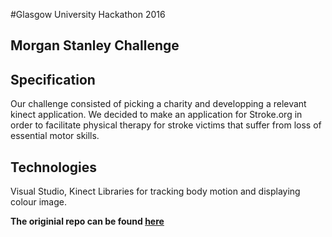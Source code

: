 #Glasgow University Hackathon 2016

## Morgan Stanley Challenge

## Specification
Our challenge consisted of picking a charity and developping a relevant kinect application. We decided to make an application for Stroke.org in order to facilitate physical therapy for stroke victims that suffer from loss of essential motor skills.

## Technologies
Visual Studio, Kinect Libraries for tracking body motion and displaying colour image.

**The originial repo can be found [here](https://www.github.com/thekevinchi/guhack2016)**

